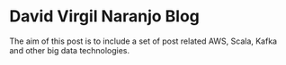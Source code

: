 # David Virgil Naranjo Blog
The aim of this post is to include a set of post related AWS, Scala, Kafka and other big data technologies.

